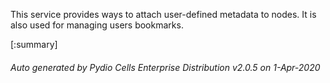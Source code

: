 






This service provides ways to attach user-defined metadata to nodes. It is also used for managing users bookmarks.

[:summary]

###### Auto generated by Pydio Cells Enterprise Distribution v2.0.5 on 1-Apr-2020
